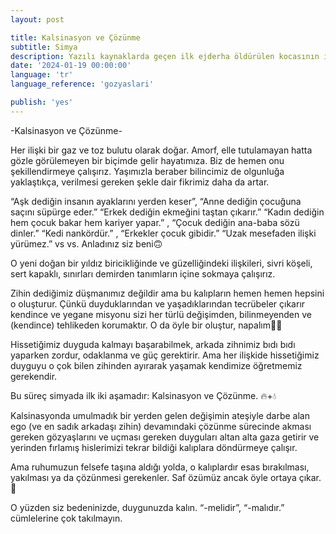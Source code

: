 ```yaml
---
layout: post

title: Kalsinasyon ve Çözünme
subtitle: Simya
description: Yazılı kaynaklarda geçen ilk ejderha öldürülen kocasının intikamını almak için ejderhalardan bir ordu kuran ve kendisi de ejderha görünümüne bürünen Tiamat'tır.
date: '2024-01-19 00:00:00'
language: 'tr'
language_reference: 'gozyaslari'

publish: 'yes'
---
```


-Kalsinasyon ve Çözünme-

Her ilişki bir gaz ve toz bulutu olarak doğar. Amorf, elle tutulamayan hatta gözle görülemeyen bir biçimde gelir hayatımıza. Biz de hemen onu şekillendirmeye çalışırız. Yaşımızla beraber bilincimiz de olgunluğa yaklaştıkça, verilmesi gereken şekle dair fikrimiz daha da artar.

“Aşk dediğin insanın ayaklarını yerden keser”, “Anne dediğin çocuğuna saçını süpürge eder.” “Erkek dediğin ekmeğini taştan çıkarır.” “Kadın dediğin hem çocuk bakar hem kariyer yapar.” , “Çocuk dediğin ana-baba sözü dinler.” “Kedi nankördür.” , “Erkekler çocuk gibidir.” “Uzak mesefaden ilişki yürümez.” vs vs. Anladınız siz beni🙃

O yeni doğan bir yıldız biricikliğinde ve güzelliğindeki ilişkileri, sivri köşeli, sert kapaklı, sınırları demirden tanımların içine sokmaya çalışırız.

Zihin dediğimiz düşmanımız değildir ama bu kalıpların hemen hemen hepsini o oluşturur. Çünkü duyduklarından ve yaşadıklarından tecrübeler çıkarır kendince ve yegane misyonu sizi her türlü değişimden, bilinmeyenden ve (kendince) tehlikeden korumaktır. O da öyle bir oluştur, napalım🤷‍♀️

Hissetiğimiz duyguda kalmayı başarabilmek, arkada zihnimiz bıdı bıdı yaparken zordur, odaklanma ve güç gerektirir. Ama her ilişkide hissetiğimiz duyguyu o çok bilen zihinden ayırarak yaşamak kendimize öğretmemiz gerekendir.

Bu süreç simyada ilk iki aşamadır: Kalsinasyon ve Çözünme. 🔥+💧

Kalsinasyonda umulmadık bir yerden gelen değişimin ateşiyle darbe alan ego (ve en sadık arkadaşı zihin) devamındaki çözünme sürecinde akması gereken gözyaşlarını ve uçması gereken duyguları altan alta gaza getirir ve yerinden fırlamış hislerimizi tekrar bildiği kalıplara döndürmeye çalışır.

Ama ruhumuzun felsefe taşına aldığı yolda, o kalıplardır esas bırakılması, yakılması ya da çözünmesi gerekenler. Saf özümüz ancak öyle ortaya çıkar. 💫

O yüzden siz bedeninizde, duygunuzda kalın. “-melidir”, “-malıdır.” cümlelerine çok takılmayın.
